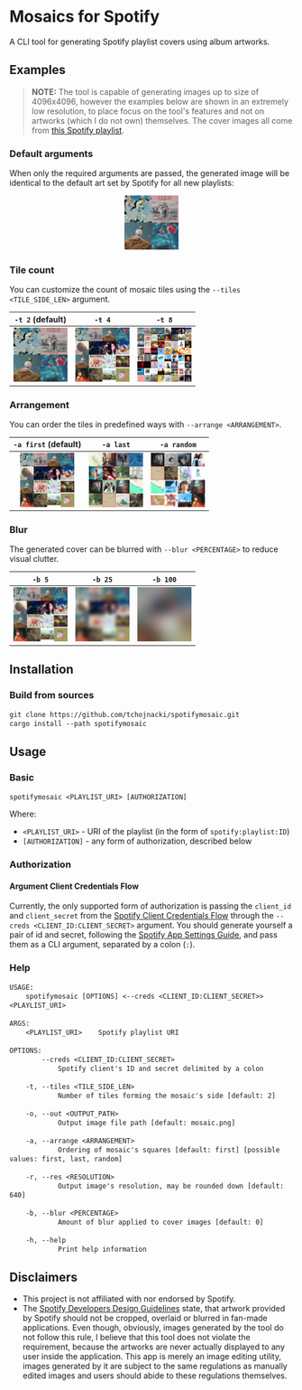 # Mosaics for Spotify
A CLI tool for generating Spotify playlist covers using album artworks.

## Examples
> **NOTE:** The tool is capable of generating images up to size of 4096x4096, however the examples below are shown in an extremely low resolution, to place focus on the tool's features and not on artworks (which I do not own) themselves. The cover images all come from [this Spotify playlist](https://open.spotify.com/playlist/37i9dQZF1DXdbRLJPSmnyq).

### Default arguments
When only the required arguments are passed, the generated image will be identical to the default art set by Spotify for all new playlists:
<div align="center">

![](./.github/img/default.png)

</div>

### Tile count
You can customize the count of mosaic tiles using the `--tiles <TILE_SIDE_LEN>` argument.

| `-t 2`  (default)              | `-t 4`                    | `-t 8`                    |
|:------------------------------:|:-------------------------:|:--------------------------:|
| ![](./.github/img/default.png) | ![](./.github/img/t4.png) | ![](./.github/img/t8.png) |

### Arrangement
You can order the tiles in predefined ways with `--arrange <ARRANGEMENT>`.

| `-a first`  (default)        | `-a last`                   | `-a random`                   |
|:----------------------------:|:---------------------------:|:-----------------------------:|
| ![](./.github/img/first.png) | ![](./.github/img/last.png) | ![](./.github/img/random.png) |

### Blur
The generated cover can be blurred with `--blur <PERCENTAGE>` to reduce visual clutter.

| `-b 5`                    | `-b 25`                    | `-b 100`                    |
|:-------------------------:|:--------------------------:|:---------------------------:|
| ![](./.github/img/b5.png) | ![](./.github/img/b25.png) | ![](./.github/img/b100.png) |

## Installation
### Build from sources
```
git clone https://github.com/tchojnacki/spotifymosaic.git
cargo install --path spotifymosaic
```

## Usage
### Basic
```
spotifymosaic <PLAYLIST_URI> [AUTHORIZATION]
```

Where:
- `<PLAYLIST_URI>` - URI of the playlist (in the form of `spotify:playlist:ID`)
- `[AUTHORIZATION]` - any form of authorization, described below

### Authorization
#### Argument Client Credentials Flow
Currently, the only supported form of authorization is passing the `client_id` and `client_secret` from the [Spotify Client Credentials Flow](https://developer.spotify.com/documentation/general/guides/authorization/client-credentials/) through the `--creds <CLIENT_ID:CLIENT_SECRET>` argument.
You should generate yourself a pair of id and secret, following the [Spotify App Settings Guide](https://developer.spotify.com/documentation/general/guides/authorization/app-settings/), and pass them as a CLI argument, separated by a colon (`:`).

### Help
```
USAGE:
    spotifymosaic [OPTIONS] <--creds <CLIENT_ID:CLIENT_SECRET>> <PLAYLIST_URI>

ARGS:
    <PLAYLIST_URI>    Spotify playlist URI

OPTIONS:
        --creds <CLIENT_ID:CLIENT_SECRET>
            Spotify client's ID and secret delimited by a colon

    -t, --tiles <TILE_SIDE_LEN>
            Number of tiles forming the mosaic's side [default: 2]

    -o, --out <OUTPUT_PATH>
            Output image file path [default: mosaic.png]

    -a, --arrange <ARRANGEMENT>
            Ordering of mosaic's squares [default: first] [possible values: first, last, random]

    -r, --res <RESOLUTION>
            Output image's resolution, may be rounded down [default: 640]

    -b, --blur <PERCENTAGE>
            Amount of blur applied to cover images [default: 0]

    -h, --help
            Print help information
```

## Disclaimers
- This project is not affiliated with nor endorsed by Spotify.
- The [Spotify Developers Design Guidelines](https://developer.spotify.com/documentation/general/design-and-branding/#using-our-content) state, that artwork provided by Spotify should not be cropped, overlaid or blurred in fan-made applications. Even though, obviously, images generated by the tool do not follow this rule, I believe that this tool does not violate the requirement, because the artworks are never actually displayed to any user inside the application. This app is merely an image editing utility, images generated by it are subject to the same regulations as manually edited images and users should abide to these regulations themselves.
